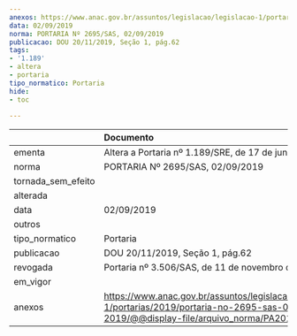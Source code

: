 ```yaml
---
anexos: https://www.anac.gov.br/assuntos/legislacao/legislacao-1/portarias/2019/portaria-no-2695-sas-02-09-2019/@@display-file/arquivo_norma/PA2019-2695.pdf
data: 02/09/2019
norma: PORTARIA Nº 2695/SAS, 02/09/2019
publicacao: DOU 20/11/2019, Seção 1, pág.62
tags:
- '1.189'
- altera
- portaria
tipo_normatico: Portaria
hide: 
- toc 
 
---
```


|                    | Documento                                                                                                                                            |
|:-------------------|:-----------------------------------------------------------------------------------------------------------------------------------------------------|
| ementa             | Altera a Portaria nº 1.189/SRE, de 17 de junho de 2011.                                                                                              |
| norma              | PORTARIA Nº 2695/SAS, 02/09/2019                                                                                                                     |
| tornada_sem_efeito |                                                                                                                                                      |
| alterada           |                                                                                                                                                      |
| data               | 02/09/2019                                                                                                                                           |
| outros             |                                                                                                                                                      |
| tipo_normatico     | Portaria                                                                                                                                             |
| publicacao         | DOU 20/11/2019, Seção 1, pág.62                                                                                                                      |
| revogada           | Portaria nº 3.506/SAS, de 11 de novembro de 2019.                                                                                                    |
| em_vigor           |                                                                                                                                                      |
| anexos             | https://www.anac.gov.br/assuntos/legislacao/legislacao-1/portarias/2019/portaria-no-2695-sas-02-09-2019/@@display-file/arquivo_norma/PA2019-2695.pdf |